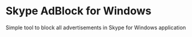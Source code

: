 # Skype AdBlock for Windows
Simple tool to block all advertisements in Skype for Windows application
